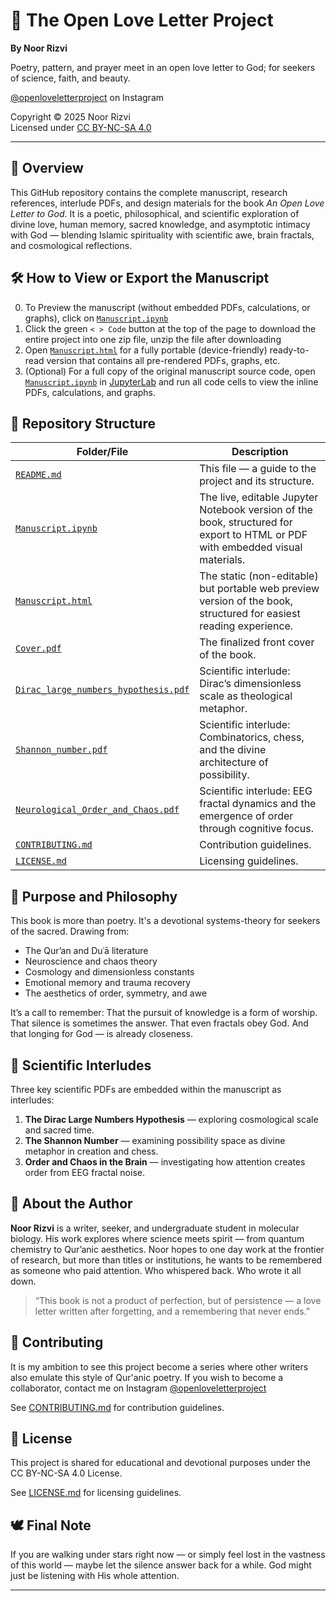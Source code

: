 # 🌌 The Open Love Letter Project
**By Noor Rizvi**

Poetry, pattern, and prayer meet in an open love letter to God; for seekers of science, faith, and beauty.

[@openloveletterproject](https://www.instagram.com/openloveletterproject) on Instagram

Copyright © 2025 Noor Rizvi  
Licensed under [CC BY-NC-SA 4.0](https://creativecommons.org/licenses/by-nc-sa/4.0/)

---

## 📖 Overview

This GitHub repository contains the complete manuscript, research references, interlude PDFs, and design materials for the book *An Open Love Letter to God*. It is a poetic, philosophical, and scientific exploration of divine love, human memory, sacred knowledge, and asymptotic intimacy with God — blending Islamic spirituality with scientific awe, brain fractals, and cosmological reflections.

## 🛠 How to View or Export the Manuscript

0. To Preview the manuscript (without embedded PDFs, calculations, or graphs), click on [`Manuscript.ipynb`](./Manuscript.ipynb)
1. Click the green `< > Code` button at the top of the page to download the entire project into one zip file, unzip the file after downloading
2. Open [`Manuscript.html`](./Manuscript.html) for a fully portable (device-friendly) ready-to-read version that contains all pre-rendered PDFs, graphs, etc.
3. (Optional) For a full copy of the original manuscript source code, open [`Manuscript.ipynb`](./Manuscript.ipynb) in [JupyterLab](https://jupyter.org/) and run all code cells to view the inline PDFs, calculations, and graphs.

## 📂 Repository Structure

| Folder/File                          | Description                                                                                                                   |
| ------------------------------------ | ----------------------------------------------------------------------------------------------------------------------------- |
| [`README.md`](./README.md)           | This file — a guide to the project and its structure.                                                                         |
| [`Manuscript.ipynb`](./Manuscript.ipynb) | The live, editable Jupyter Notebook version of the book, structured for export to HTML or PDF with embedded visual materials. |
| [`Manuscript.html`](./Manuscript.html) | The static (non-editable) but portable web preview version of the book, structured for easiest reading experience.          |
| [`Cover.pdf`](./Cover.pdf)           | The finalized front cover of the book.                                                                                        |
| [`Dirac_large_numbers_hypothesis.pdf`](./Dirac_large_numbers_hypothesis.pdf) | Scientific interlude: Dirac’s dimensionless scale as theological metaphor.            |
| [`Shannon_number.pdf`](./Shannon_number.pdf) | Scientific interlude: Combinatorics, chess, and the divine architecture of possibility.                               |
| [`Neurological_Order_and_Chaos.pdf`](./Neurological_Order_and_Chaos.pdf) | Scientific interlude: EEG fractal dynamics and the emergence of order through cognitive focus. |
| [`CONTRIBUTING.md`](./CONTRIBUTING.md) | Contribution guidelines.                                                                                                    |
| [`LICENSE.md`](./LICENSE.md)         | Licensing guidelines.                                                                                                         |

## 🌱 Purpose and Philosophy

This book is more than poetry. It's a devotional systems-theory for seekers of the sacred. Drawing from:

* The Qur’an and Duʿā literature
* Neuroscience and chaos theory
* Cosmology and dimensionless constants
* Emotional memory and trauma recovery
* The aesthetics of order, symmetry, and awe

It’s a call to remember:
That the pursuit of knowledge is a form of worship.
That silence is sometimes the answer.
That even fractals obey God.
And that longing for God — is already closeness.

## 🧠 Scientific Interludes

Three key scientific PDFs are embedded within the manuscript as interludes:

1. **The Dirac Large Numbers Hypothesis** — exploring cosmological scale and sacred time.
2. **The Shannon Number** — examining possibility space as divine metaphor in creation and chess.
3. **Order and Chaos in the Brain** — investigating how attention creates order from EEG fractal noise.

## 👤 About the Author

**Noor Rizvi** is a writer, seeker, and undergraduate student in molecular biology. His work explores where science meets spirit — from quantum chemistry to Qur’anic aesthetics. Noor hopes to one day work at the frontier of research, but more than titles or institutions, he wants to be remembered as someone who paid attention. Who whispered back. Who wrote it all down.

> “This book is not a product of perfection, but of persistence — a love letter written after forgetting, and a remembering that never ends.”

## 🤝 Contributing

It is my ambition to see this project become a series where other writers also emulate this style of Qur'anic poetry. If you wish to become a collaborator, contact me on Instagram [@openloveletterproject](https://www.instagram.com/openloveletterproject)

See [CONTRIBUTING.md](./CONTRIBUTING.md) for contribution guidelines.

## 📜 License

This project is shared for educational and devotional purposes under the CC BY-NC-SA 4.0 License.

See [LICENSE.md](./LICENSE.md) for licensing guidelines.

## 🕊️ Final Note

If you are walking under stars right now —
or simply feel lost in the vastness of this world —
maybe let the silence answer back for a while.
God might just be listening with His whole attention.

---
